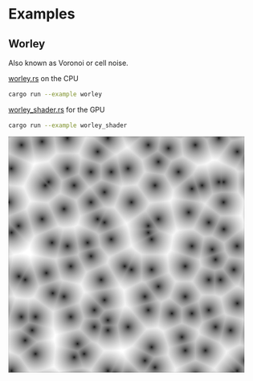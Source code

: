 # Examples

## Worley

Also known as Voronoi or cell noise.

[worley.rs](/examples/worley.rs) on the CPU

```sh
cargo run --example worley
```

[worley_shader.rs](/examples/worley_shader.rs) for the GPU

```sh
cargo run --example worley_shader
```

![worley.png](../images/worley.png)
